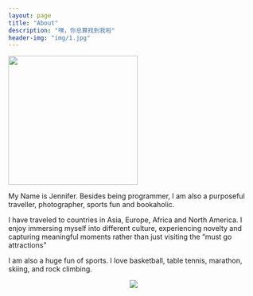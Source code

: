```yaml
---
layout: page
title: "About"
description: "嘿，你总算找到我啦"
header-img: "img/1.jpg"
---
```


<img src="https://github.com/jenniferhe/jenniferhe.github.io/blob/master/images/self.jpg?raw=true" width="260" align="center"/>

My Name is Jennifer. Besides being programmer, I am also a purposeful traveller, photographer, sports fun and bookaholic.

I have traveled to countries in Asia, Europe, Africa and North America. I enjoy immersing myself into different culture, experiencing novelty and capturing meaningful moments rather than just visiting the “must go attractions”

I am also a huge fun of sports. I love basketball, table tennis, marathon, skiing, and rock climbing. 


<center>
    <p><img src="http://dreamofbook.qiniudn.com/hacker.png" align="center"></p>
</center>
